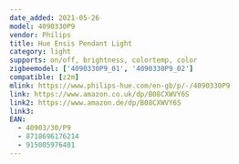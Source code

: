 ```yaml
---
date_added: 2021-05-26
model: 4090330P9
vendor: Philips
title: Hue Ensis Pendant Light
category: light
supports: on/off, brightness, colortemp, color
zigbeemodel: ['4090330P9_01', '4090330P9_02']
compatible: [z2m]
mlink: https://www.philips-hue.com/en-gb/p/-/4090330P9
link: https://www.amazon.co.uk/dp/B08CXWVY6S
link2: https://www.amazon.de/dp/B08CXWVY6S
link3: 
EAN: 
  - 40903/30/P9
  - 8718696176214
  - 915005976401
---
```


